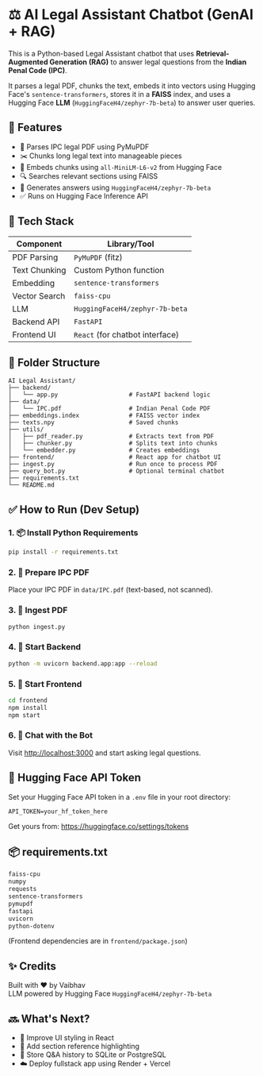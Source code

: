 # ⚖️ AI Legal Assistant Chatbot (GenAI + RAG)

This is a Python-based Legal Assistant chatbot that uses **Retrieval-Augmented Generation (RAG)** to answer legal questions from the **Indian Penal Code (IPC)**.

It parses a legal PDF, chunks the text, embeds it into vectors using Hugging Face's `sentence-transformers`, stores it in a **FAISS** index, and uses a Hugging Face **LLM** (`HuggingFaceH4/zephyr-7b-beta`) to answer user queries.

## 🚀 Features

- 📄 Parses IPC legal PDF using PyMuPDF
- ✂️ Chunks long legal text into manageable pieces
- 🧠 Embeds chunks using `all-MiniLM-L6-v2` from Hugging Face
- 🔍 Searches relevant sections using FAISS
- 💬 Generates answers using `HuggingFaceH4/zephyr-7b-beta`
- ✅ Runs on Hugging Face Inference API

## 🧰 Tech Stack

| Component         | Library/Tool                     |
|------------------|----------------------------------|
| PDF Parsing      | `PyMuPDF` (fitz)                 |
| Text Chunking    | Custom Python function           |
| Embedding        | `sentence-transformers`          |
| Vector Search    | `faiss-cpu`                      |
| LLM              | `HuggingFaceH4/zephyr-7b-beta`           |
| Backend API      | `FastAPI`                        |
| Frontend UI      | `React` (for chatbot interface)  |

## 📁 Folder Structure

```
AI Legal Assistant/
├── backend/
│   └── app.py                    # FastAPI backend logic
├── data/
│   └── IPC.pdf                   # Indian Penal Code PDF
├── embeddings.index              # FAISS vector index
├── texts.npy                     # Saved chunks
├── utils/
│   ├── pdf_reader.py             # Extracts text from PDF
│   ├── chunker.py                # Splits text into chunks
│   └── embedder.py               # Creates embeddings
├── frontend/                     # React app for chatbot UI
├── ingest.py                     # Run once to process PDF
├── query_bot.py                  # Optional terminal chatbot
├── requirements.txt
└── README.md
```

## ✅ How to Run (Dev Setup)

### 1. 📦 Install Python Requirements

```bash
pip install -r requirements.txt
```

### 2. 📄 Prepare IPC PDF

Place your IPC PDF in `data/IPC.pdf` (text-based, not scanned).

### 3. 🧠 Ingest PDF

```bash
python ingest.py
```

### 4. 🚀 Start Backend

```bash
python -m uvicorn backend.app:app --reload
```

### 5. 💬 Start Frontend

```bash
cd frontend
npm install
npm start
```

### 6. 🧪 Chat with the Bot

Visit [http://localhost:3000](http://localhost:3000) and start asking legal questions.

## 🔐 Hugging Face API Token

Set your Hugging Face API token in a `.env` file in your root directory:

```
API_TOKEN=your_hf_token_here
```

Get yours from: https://huggingface.co/settings/tokens

## 📦 requirements.txt

```txt
faiss-cpu
numpy
requests
sentence-transformers
pymupdf
fastapi
uvicorn
python-dotenv
```
(Frontend dependencies are in `frontend/package.json`)

## ✨ Credits

Built with ❤️ by Vaibhav  
LLM powered by Hugging Face `HuggingFaceH4/zephyr-7b-beta`

## 🔜 What's Next?

- 💬 Improve UI styling in React
- 🧠 Add section reference highlighting
- 💾 Store Q&A history to SQLite or PostgreSQL
- ☁️ Deploy fullstack app using Render + Vercel